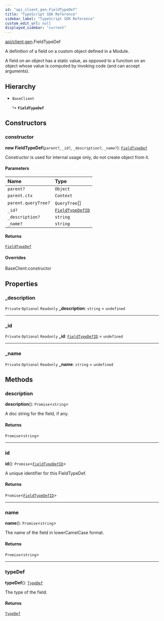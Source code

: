 ```yaml
---
id: "api_client_gen.FieldTypeDef"
title: "TypeScript SDK Reference"
sidebar_label: "TypeScript SDK Reference"
custom_edit_url: null
displayed_sidebar: "current"
---
```


[api/client.gen](../modules/api_client_gen.md).FieldTypeDef

A definition of a field on a custom object defined in a Module.

A field on an object has a static value, as opposed to a function on an object whose value is computed by invoking code (and can accept arguments).

## Hierarchy

- `BaseClient`

  ↳ **`FieldTypeDef`**

## Constructors

### constructor

**new FieldTypeDef**(`parent?`, `_id?`, `_description?`, `_name?`): [`FieldTypeDef`](api_client_gen.FieldTypeDef.md)

Constructor is used for internal usage only, do not create object from it.

#### Parameters

| Name | Type |
| :------ | :------ |
| `parent?` | `Object` |
| `parent.ctx` | `Context` |
| `parent.queryTree?` | `QueryTree`[] |
| `_id?` | [`FieldTypeDefID`](../modules/api_client_gen.md#fieldtypedefid) |
| `_description?` | `string` |
| `_name?` | `string` |

#### Returns

[`FieldTypeDef`](api_client_gen.FieldTypeDef.md)

#### Overrides

BaseClient.constructor

## Properties

### \_description

 `Private` `Optional` `Readonly` **\_description**: `string` = `undefined`

___

### \_id

 `Private` `Optional` `Readonly` **\_id**: [`FieldTypeDefID`](../modules/api_client_gen.md#fieldtypedefid) = `undefined`

___

### \_name

 `Private` `Optional` `Readonly` **\_name**: `string` = `undefined`

## Methods

### description

**description**(): `Promise`\<`string`\>

A doc string for the field, if any.

#### Returns

`Promise`\<`string`\>

___

### id

**id**(): `Promise`\<[`FieldTypeDefID`](../modules/api_client_gen.md#fieldtypedefid)\>

A unique identifier for this FieldTypeDef.

#### Returns

`Promise`\<[`FieldTypeDefID`](../modules/api_client_gen.md#fieldtypedefid)\>

___

### name

**name**(): `Promise`\<`string`\>

The name of the field in lowerCamelCase format.

#### Returns

`Promise`\<`string`\>

___

### typeDef

**typeDef**(): [`TypeDef`](api_client_gen.TypeDef.md)

The type of the field.

#### Returns

[`TypeDef`](api_client_gen.TypeDef.md)
